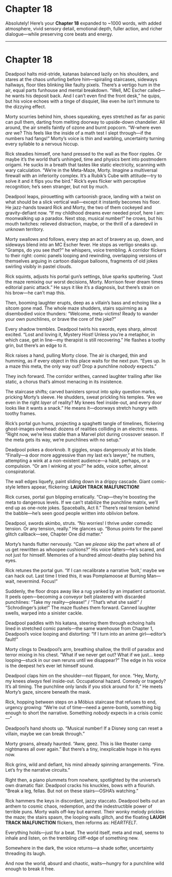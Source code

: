 # Chapter 18

Absolutely! Here’s your **Chapter 18** expanded to ~1000 words, with added atmosphere, vivid sensory detail, emotional depth, fuller action, and richer dialogue—while preserving core beats and energy.

---

# Chapter 18

Deadpool halts mid-stride, katanas balanced lazily on his shoulders, and stares at the chaos unfurling before him—spiraling staircases, sideways hallways, floor tiles blinking like faulty pixels. There’s a vertigo hum in the air, equal parts funhouse and mental breakdown. “Well, MC Escher called—he wants his deposit back. And I can’t even find the front desk,” he quips, but his voice echoes with a tinge of disquiet, like even he isn’t immune to the dizzying effect.

Morty scurries behind him, shoes squeaking, eyes stretched as far as panic can pull them, darting from melting doorway to upside-down chandelier. All around, the air smells faintly of ozone and burnt popcorn. “W-where even *are* we? This feels like the inside of a math test I slept through—if the numbers had fangs!” Morty’s voice is thin and warbling, uncertainty turning every syllable to a nervous hiccup.

Rick steadies himself, one hand pressed to the wall as the floor ripples. Or maybe it’s the world that’s unhinged, time and physics bent into postmodern origami. He sucks in a breath that tastes like static electricity, scanning with wary calculation. “We’re in the Meta-Maze, Morty. Imagine a multiversal firewall with an inferiority complex. It’s a Rubik’s Cube with attitude—try to solve it and it flips you the bird.” Rick’s eyes flicker with perceptive recognition; he’s seen stranger, but not by much.

Deadpool leaps, pirouetting with cartoonish grace, landing with a twist on what should be a slick vertical wall—except it instantly becomes his floor. He jazz-hands toward Rick and Morty, the two of them cockeyed and gravity-defiant now. “If my childhood dreams ever needed proof, here I am: moonwalking up a paradox. Next stop, musical number!” he crows, but his mouth twitches: relieved distraction, maybe, or the thrill of a daredevil in unknown territory.

Morty swallows and follows, every step an act of bravery as up, down, and sideways blend into an MC Escher fever. He stops as vertigo sneaks up. “Gramps, do you see *that*?” he whispers, voice trembling. A corridor flickers to their right: comic panels looping and rewinding, overlapping versions of themselves arguing in cartoon dialogue balloons, fragments of old jokes swirling visibly in pastel clouds.

Rick squints, adjusts his portal gun’s settings, blue sparks sputtering. “Just the maze remixing our worst decisions, Morty. Morrison fever dream times editorial panic attack.” He says it like it’s a diagnosis, but there’s strain on his brow—he can’t map this.

Then, booming laughter erupts, deep as a villain’s bass and echoing like a sitcom gone mad. The whole maze shudders, stairs squirming as a disembodied voice thunders: “Welcome, meta-victims! Ready to wander your own punchlines, or brave the core of the joke?”

Every shadow trembles. Deadpool twirls his swords, eyes sharp, almost excited. “Lost and loving it, Mystery Host! Unless you’re a metaphor, in which case, get in line—my therapist is still recovering.” He flashes a toothy grin, but there’s an edge to it.

Rick raises a hand, pulling Morty close. The air is charged, thin and humming, as if every object in this place waits for the next pun. “Eyes up. In a maze this meta, the only way out? Drop a punchline *nobody* expects.”

They inch forward. The corridor writhes, canned laughter trailing after like static, a chorus that’s almost menacing in its insistence.

The staircase shifts; carved banisters sprout into spiky question marks, pricking Morty’s sleeve. He shudders, sweat prickling his temples. “Are we even in the right *layer* of reality? My knees feel inside-out, and every door looks like it wants a snack.” He means it—doorways stretch hungry with toothy frames.

Rick’s portal gun hums, projecting a spaghetti tangle of timelines, flickering ghost-images overhead: dozens of realities colliding in an electric mess. “Right now, we’re less stable than a Marvel plot during crossover season. If the meta gets its way, we’re punchlines with no setup.”

Deadpool pokes a doorknob. It giggles, snaps dangerously at his blade. “Finally—a door more aggressive than my last ex’s lawyer,” he mutters, attempting a wink at a non-existent audience—a habit, perhaps, or a compulsion. “Or am I winking at you?” he adds, voice softer, almost conspiratorial.

The wall edges liquefy, paint sliding down in a drippy cascade. Giant comic-style letters appear, flickering: **LAUGH TRACK MALFUNCTION!**

Rick curses, portal gun blipping erratically. “Crap—they’re boosting the meta to dangerous levels. If we can’t stabilize the punchline matrix, we’ll end up as one-note jokes. Spaceballs, Act II.” There’s real tension behind the babble—he’s seen good people written into oblivion before.

Deadpool, swords akimbo, struts. “No worries! I thrive under comedic tension. Or any tension, really.” He glances up. “Bonus points for the panel glitch callback—see, Chapter One did matter.”

Morty’s hands flutter nervously. “Can we *please* skip the part where all of us get rewritten as whoopee cushions?” His voice falters—he’s scared, and not just for himself. Memories of a hundred almost-deaths play behind his eyes.

Rick retunes the portal gun. “If I can recalibrate a narrative ‘bolt,’ maybe we can hack out. Last time I tried this, it was Pomplamoose at Burning Man—wait, nevermind. Focus!”

Suddenly, the floor drops away like a rug yanked by an impatient cartoonist. It peels open—becoming a conveyor belt plastered with discarded punchlines: “Take my reality—please!” / “That’s what she said!” / “Schrodinger’s joke!” The maze flushes them forward. Canned laughter swells, warped into a sinister cackle.

Deadpool paddles with his katana, steering them through echoing halls lined in stretched comic panels—the same warehouse from Chapter 1, Deadpool’s voice looping and distorting: “If I turn into an anime girl—editor’s fault!”

Morty clings to Deadpool’s arm, breathing shallow, the thrill of paradox and terror mixing in his chest. “What if we never get out? What if we just… keep looping—stuck in our own reruns until we disappear?” The edge in his voice is the deepest he’s ever let himself sound.

Deadpool claps him on the shoulder—not flippant, for once. “Hey, Morty, my knees *always* feel inside-out. Occupational hazard. Comedy or tragedy? It’s all timing. The punchline only lands if you stick around for it.” He meets Morty’s gaze, sincere beneath the mask.

Rick, hopping between steps on a Möbius staircase that refuses to end, urgency growing: “We’re out of time—need a genre-bomb, something big enough to short the narrative. Something *nobody* expects in a crisis comic—”

Deadpool’s hand shoots up. “Musical number! If a Disney song can reset a villain, maybe we can break through.”

Morty groans, already haunted. “Aww, geez. This is like theater camp nightmares all over again.” But there’s a tiny, inexplicable hope in his eyes now.

Rick grins, wild and defiant, his mind already spinning arrangements. “Fine. Let’s fry the narrative circuits.”

Right then, a piano plummets from nowhere, spotlighted by the universe’s own dramatic flair. Deadpool cracks his knuckles, bows with a flourish. “Break a leg, fellas. But not on these stairs—OSHA’s watching.”

Rick hammers the keys in discordant, jazzy staccato. Deadpool belts out an anthem to cosmic chaos, redemption, and the indestructible power of terrible puns. Morty wails off-key but earnest. Their wonky melody prickles the maze; the stairs spasm, the looping walls glitch, and the floating **LAUGH TRACK MALFUNCTION** flickers, then reforms as: *HEARTFELT*.

Everything holds—just for a beat. The world itself, meta and mad, seems to inhale and listen, on the trembling cliff-edge of something new.

Somewhere in the dark, the voice returns—a shade softer, uncertainty threading its laugh.

And now the world, absurd and chaotic, waits—hungry for a punchline wild enough to break it free.